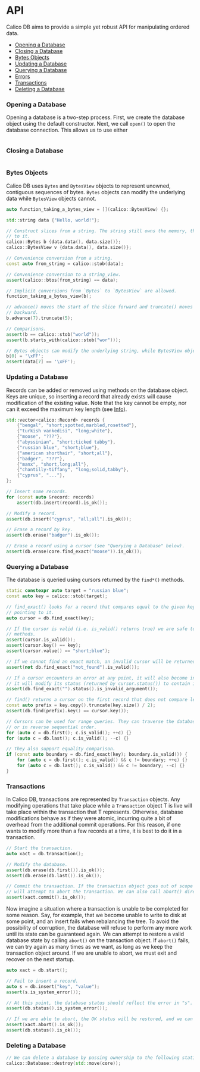 # API
Calico DB aims to provide a simple yet robust API for manipulating ordered data.

+ [Opening a Database](#opening-a-database)
+ [Closing a Database](#closing-a-database)
+ [Bytes Objects](#bytes-objects)
+ [Updating a Database](#updating-a-database)
+ [Querying a Database](#querying-a-database)
+ [Errors](#errors)
+ [Transactions](#transactions)
+ [Deleting a Database](#deleting-a-database)

### Opening a Database
Opening a database is a two-step process.
First, we create the database object using the default constructor.
Next, we call `open()` to open the database connection.
This allows us to use either 

```C++
```

### Closing a Database

```C++

```

### Bytes Objects
Calico DB uses `Bytes` and `BytesView` objects to represent unowned, contiguous sequences of bytes.
`Bytes` objects can modify the underlying data while `BytesView` objects cannot.

```C++
auto function_taking_a_bytes_view = [](calico::BytesView) {};

std::string data {"Hello, world!"};

// Construct slices from a string. The string still owns the memory, the slices just refer
// to it.
calico::Bytes b {data.data(), data.size()};
calico::BytesView v {data.data(), data.size()};

// Convenience conversion from a string.
const auto from_string = calico::stob(data);

// Convenience conversion to a string_view.
assert(calico::btos(from_string) == data);

// Implicit conversions from `Bytes` to `BytesView` are allowed.
function_taking_a_bytes_view(b);

// advance() moves the start of the slice forward and truncate() moves the end of the slice
// backward.
b.advance(7).truncate(5);

// Comparisons.
assert(b == calico::stob("world"));
assert(b.starts_with(calico::stob("wor")));

// Bytes objects can modify the underlying string, while BytesView objects cannot.
b[0] = '\xFF';
assert(data[7] == '\xFF');
```

### Updating a Database
Records can be added or removed using methods on the database object.
Keys are unique, so inserting a record that already exists will cause modification of the existing value.
Note that the key cannot be empty, nor can it exceed the maximum key length (see [Info](#info-objects)).

```C++
std::vector<calico::Record> records {
    {"bengal", "short;spotted,marbled,rosetted"},
    {"turkish vankedisi", "long;white"},
    {"moose", "???"},
    {"abyssinian", "short;ticked tabby"},
    {"russian blue", "short;blue"},
    {"american shorthair", "short;all"},
    {"badger", "???"},
    {"manx", "short,long;all"},
    {"chantilly-tiffany", "long;solid,tabby"},
    {"cyprus", "..."},
};

// Insert some records.
for (const auto &record: records)
    assert(db.insert(record).is_ok());

// Modify a record.
assert(db.insert("cyprus", "all;all").is_ok());

// Erase a record by key.
assert(db.erase("badger").is_ok());

// Erase a record using a cursor (see "Querying a Database" below).
assert(db.erase(core.find_exact("moose")).is_ok());
```

### Querying a Database
The database is queried using cursors returned by the `find*()` methods.

```C++
static constexpr auto target = "russian blue";
const auto key = calico::stob(target);

// find_exact() looks for a record that compares equal to the given key and returns a cursor
// pointing to it.
auto cursor = db.find_exact(key);

// If the cursor is valid (i.e. is_valid() returns true) we are safe to use any of the getter
// methods.
assert(cursor.is_valid());
assert(cursor.key() == key);
assert(cursor.value() == "short;blue");

// If we cannot find an exact match, an invalid cursor will be returned.
assert(not db.find_exact("not_found").is_valid());

// If a cursor encounters an error at any point, it will also become invalidated. In this case,
// it will modify its status (returned by cursor.status()) to contain information about the error.
assert(db.find_exact("").status().is_invalid_argument());

// find() returns a cursor on the first record that does not compare less than the given key.
const auto prefix = key.copy().truncate(key.size() / 2);
assert(db.find(prefix).key() == cursor.key());

// Cursors can be used for range queries. They can traverse the database in sequential order,
// or in reverse sequential order.
for (auto c = db.first(); c.is_valid(); ++c) {}
for (auto c = db.last(); c.is_valid(); --c) {}

// They also support equality comparison.
if (const auto boundary = db.find_exact(key); boundary.is_valid()) {
    for (auto c = db.first(); c.is_valid() && c != boundary; ++c) {}
    for (auto c = db.last(); c.is_valid() && c != boundary; --c) {}
}
```

### Transactions
In Calico DB, transactions are represented by `Transaction` objects.
Any modifying operations that take place while a `Transaction` object T is live will take place within the transaction that T represents.
Otherwise, database modifications behave as if they were atomic, incurring quite a bit of overhead from the additional commit operations.
For this reason, if one wants to modify more than a few records at a time, it is best to do it in a transaction.

```C++
// Start the transaction.
auto xact = db.transaction();

// Modify the database.
assert(db.erase(db.first()).is_ok());
assert(db.erase(db.last()).is_ok());

// Commit the transaction. If the transaction object goes out of scope before commit() is called, it
// will attempt to abort the transaction. We can also call abort() directly to get the same effect.
assert(xact.commit().is_ok());
```

Now imagine a situation where a transaction is unable to be completed for some reason.
Say, for example, that we become unable to write to disk at some point, and an insert fails when rebalancing the tree.
To avoid the possibility of corruption, the database will refuse to perform any more work until its state can be guaranteed again.
We can attempt to restore a valid database state by calling `abort()` on the transaction object.
If `abort()` fails, we can try again as many times as we want, as long as we keep the transaction object around.
If we are unable to abort, we must exit and recover on the next startup.

```C++
auto xact = db.start();

// Fail to insert a record.
auto s = db.insert("key", "value");
assert(s.is_system_error());

// At this point, the database status should reflect the error in "s".
assert(db.status().is_system_error());

// If we are able to abort, the OK status will be restored, and we can continue using the database.
assert(xact.abort().is_ok());
assert(db.status().is_ok());
```

### Deleting a Database
```C++
// We can delete a database by passing ownership to the following static method.
calico::Database::destroy(std::move(core));
```
